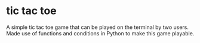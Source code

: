 # tic tac toe

A simple tic tac toe game that can be played on the terminal by two users.
Made use of functions and conditions in Python to make this game playable.
